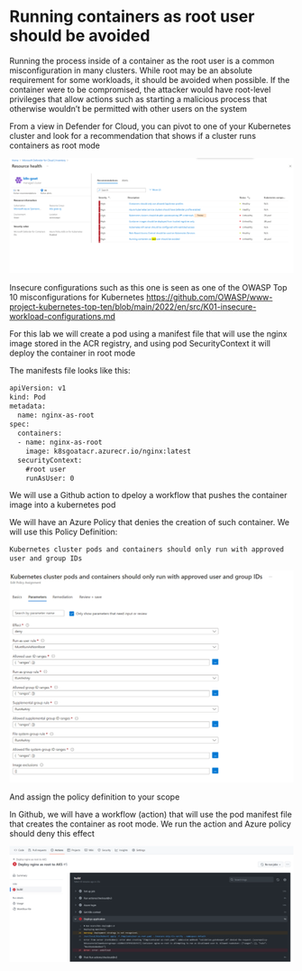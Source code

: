 # Running containers as root user should be avoided

Running the process inside of a container as the root user is a common misconfiguration in many clusters. While root may be an absolute requirement for some workloads, it should be avoided when possible. If the container were to be compromised, the attacker would have root-level privileges that allow actions such as starting a malicious process that otherwise wouldn’t be permitted with other users on the system

From a view in Defender for Cloud, you can pivot to one of your Kubernetes cluster and look for a recommendation that shows if a cluster runs containers as root mode

![container as root](/images/container-as-root.png)

Insecure configurations such as this one is seen as one of the OWASP Top 10 misconfigurations for Kubernetes
https://github.com/OWASP/www-project-kubernetes-top-ten/blob/main/2022/en/src/K01-insecure-workload-configurations.md

For this lab we will create a pod using a manifest file that will use the nginx image stored in the ACR registry, and using pod SecurityContext it will deploy the container in root mode

The manifests file looks like this:

```
apiVersion: v1
kind: Pod
metadata:
  name: nginx-as-root
spec:
  containers:
  - name: nginx-as-root
    image: k8sgoatacr.azurecr.io/nginx:latest
  securityContext:  
    #root user
    runAsUser: 0
```

We will use a Github action to dpeloy a workflow that pushes the container image into a kubernetes pod

We will have an Azure Policy that denies the creation of such container. We will use this Policy Definition:

```
Kubernetes cluster pods and containers should only run with approved user and group IDs
```

![azure policy as non root](/images/azure-policy-nonroot.png)

And assign the policy definition to your scope

In Github, we will have a workflow (action) that will use the pod manifest file that creates the container as root mode. We run the action and Azure policy should deny this effect

![container as root](/images/gh-action-container-root.png)